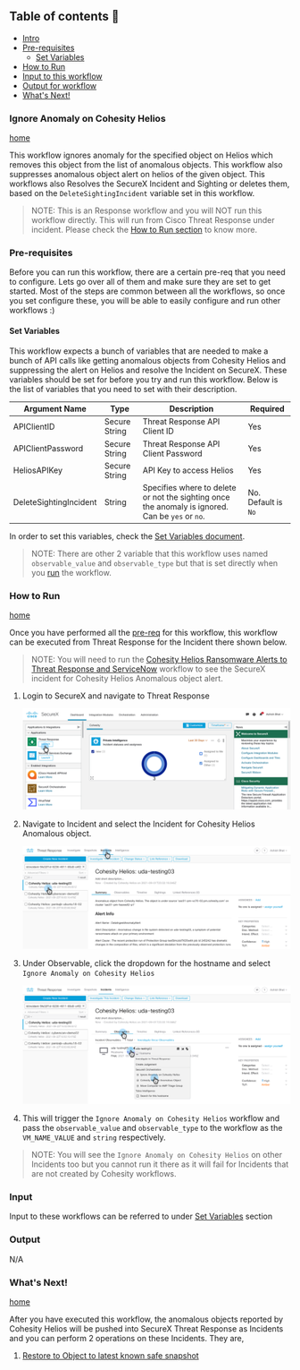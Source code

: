 ## Table of contents :scroll:

 - [Intro](#intro)
 - [Pre-requisites](#pre-req)
    * [Set Variables](#set-variables)
 - [How to Run](#run)
 - [Input to this workflow](#input)
 - [Output for workflow](#output)
 - [What's Next!](#next)

### <a name="intro"></a> Ignore Anomaly on Cohesity Helios
[home](../../README.md)

This workflow ignores anomaly for the specified object on Helios which removes this object from the list of anomalous objects. This workflow also suppresses anomalous object alert on helios of the given object. This workflows also Resolves the SecureX Incident and Sighting or deletes them, based on the `DeleteSightingIncident` variable set in this workflow. 

> NOTE: This is an Response workflow and you will NOT run this workflow directly. This will run from Cisco Threat Response under incident. Please check the [How to Run section](#run) to know more. 

### <a name="pre-req"></a> Pre-requisites

Before you can run this workflow, there are a certain pre-req that you need to configure. Lets go over all of them and make sure they are set to get started. Most of the steps are common between all the workflows, so once you set configure these, you will be able to easily configure and run other workflows :)

#### <a name="set-variables"></a> Set Variables

This workflow expects a bunch of variables that are needed to make a bunch of API calls like getting anomalous objects from Cohesity Helios and suppressing the alert on Helios and resolve the Incident on SecureX. These variables should be set for before you try and run this workflow. Below is the list of variables that you need to set with their description.  

| **Argument Name** | **Type** | **Description** | **Required** |
| --- | --- |--- | --- |
| APIClientID | Secure String | Threat Response API Client ID | Yes | 
| APIClientPassword | Secure String | Threat Response API Client Password | Yes | 
| HeliosAPIKey | Secure String | API Key to access Helios | Yes | 
| DeleteSightingIncident  | String | Specifies where to delete or not the sighting once the anomaly is ignored. Can be `yes` or `no`.| No. Default is `No` | 

In order to set this variables, check the [Set Variables document](../misc/SetVariables.md). 

>NOTE: There are other 2 variable that this workflow uses named `observable_value` and `observable_type` but that is set directly when you [run](#run) the workflow.  

### <a name="run"></a> How to Run
[home](../../README.md)

Once you have performed all the [pre-req](#pre-req) for this workflow, this workflow can be executed from Threat Response for the Incident there shown below. 

> NOTE: You will need to run the [Cohesity Helios Ransomware Alerts to Threat Response and ServiceNow](./HeliosRansomwareAlertsToThreatResponseAndServiceNow.md) workflow to see the SecureX incident for Cohesity Helios Anomalous object alert.

1. Login to SecureX and navigate to Threat Response

    ![Go to Threat Response](../assets/threatResponse.png)

2. Navigate to Incident and select the Incident for Cohesity Helios Anomalous object. 

    ![Go to Incidents](../assets/runIgnore01.png)

3. Under Observable, click the dropdown for the hostname and select `Ignore Anomaly on Cohesity Helios`

    ![Run Ignore](../assets/runIgnore02.png)

4. This will trigger the `Ignore Anomaly on Cohesity Helios` workflow and pass the `observable_value` and `observable_type` to the workflow as the `VM_NAME_VALUE` and `string` respectively. 

>NOTE: You will see the `Ignore Anomaly on Cohesity Helios` on other Incidents too but you cannot run it there as it will fail for Incidents that are not created by Cohesity workflows. 

###  <a name="input"></a> Input

Input to these workflows can be referred to under [Set Variables](#set-variables) section

###  <a name="output"></a> Output

N/A

### <a name="next"></a> What's Next!
[home](../../README.md)

After you have executed this workflow, the anomalous objects reported by Cohesity Helios will be pushed into SecureX Threat Response as Incidents and you can perform 2 operations on these Incidents. They are,

1. [Restore to Object to latest known safe snapshot](./CohesityRestoreAnomalousObject.md)